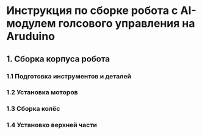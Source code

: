 # Инструкция по сборке робота с AI-модулем голсового управления на Aruduino
## 1. Сборка корпуса робота
### 1.1 Подготовка инструментов и деталей
### 1.2 Установка моторов
### 1.3 Сборка колёс
### 1.4 Установко верхней части
